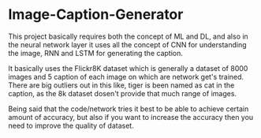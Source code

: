 # Image-Caption-Generator

This project basically requires both the concept of ML and DL, and also in the neural network layer it uses  all the concept of CNN for understanding the image, RNN and LSTM for generating the caption.

It basically uses the Flickr8K dataset which is generally a dataset of 8000 images and 5 caption of each image on which are network get's trained. There are big outliers out in this like, tiger is been named as cat in the caption, as the 8k dataset dosen't provide that much range of images.

Being said that the code/network tries it best to be able to achieve certain amount of accuracy, but also if you want to increase the accuracy then you need to improve the quality of dataset.
